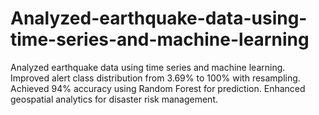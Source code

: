 # Analyzed-earthquake-data-using-time-series-and-machine-learning
Analyzed earthquake data using time series and machine learning. Improved alert class distribution from 3.69% to 100% with resampling. Achieved 94% accuracy using Random Forest for prediction. Enhanced geospatial analytics for disaster risk management.

